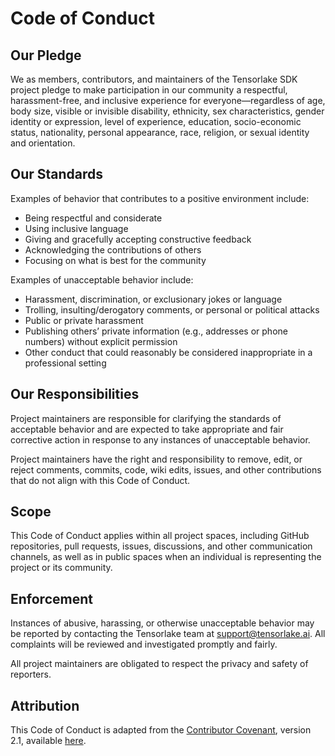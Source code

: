 # Code of Conduct

## Our Pledge

We as members, contributors, and maintainers of the Tensorlake SDK project pledge to make participation in our community a respectful, harassment-free, and inclusive experience for everyone—regardless of age, body size, visible or invisible disability, ethnicity, sex characteristics, gender identity or expression, level of experience, education, socio-economic status, nationality, personal appearance, race, religion, or sexual identity and orientation.

## Our Standards

Examples of behavior that contributes to a positive environment include:

- Being respectful and considerate
- Using inclusive language
- Giving and gracefully accepting constructive feedback
- Acknowledging the contributions of others
- Focusing on what is best for the community

Examples of unacceptable behavior include:

- Harassment, discrimination, or exclusionary jokes or language
- Trolling, insulting/derogatory comments, or personal or political attacks
- Public or private harassment
- Publishing others’ private information (e.g., addresses or phone numbers) without explicit permission
- Other conduct that could reasonably be considered inappropriate in a professional setting

## Our Responsibilities

Project maintainers are responsible for clarifying the standards of acceptable behavior and are expected to take appropriate and fair corrective action in response to any instances of unacceptable behavior.

Project maintainers have the right and responsibility to remove, edit, or reject comments, commits, code, wiki edits, issues, and other contributions that do not align with this Code of Conduct.

## Scope

This Code of Conduct applies within all project spaces, including GitHub repositories, pull requests, issues, discussions, and other communication channels, as well as in public spaces when an individual is representing the project or its community.

## Enforcement

Instances of abusive, harassing, or otherwise unacceptable behavior may be reported by contacting the Tensorlake team at [support@tensorlake.ai](mailto:support@tensorlake.ai). All complaints will be reviewed and investigated promptly and fairly.

All project maintainers are obligated to respect the privacy and safety of reporters.

## Attribution

This Code of Conduct is adapted from the [Contributor Covenant](https://www.contributor-covenant.org), version 2.1, available [here](https://www.contributor-covenant.org/version/2/1/code_of_conduct/).